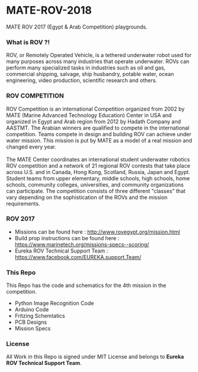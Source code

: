 # MATE-ROV-2018
MATE ROV 2017 (Egypt &amp; Arab Competition) playgrounds.

### What is ROV ?!
ROV, or Remotely Operated Vehicle, is a tethered underwater robot used for many purposes across many industries that operate underwater. ROVs can perform many specialized tasks in industries such as oil and gas, commercial shipping, salvage, ship husbandry, potable water, ocean engineering, video production, scientific research and others.

### ROV COMPETITION
ROV Competition is an international Competition organized from 2002 by MATE (Marine Advanced Technology Education) Center in USA and organized in Egypt and Arab region from 2012 by Hadath Company and AASTMT. The Arabian winners are qualified to compete in the international competition. Teams compete in design and building ROV can achieve under water mission. This mission is put by MATE as a model of a real mission and changed every year.<br/><br/>
The MATE Center coordinates an international student underwater robotics ROV competition and a network of 21 regional ROV contests that take place across U.S. and in Canada, Hong Kong, Scotland, Russia, Japan and Egypt. Student teams from upper elementary, middle schools, high schools, home schools, community colleges, universities, and community organizations can participate. The competition consists of three different "classes" that vary depending on the sophistication of the ROVs and the mission requirements.

### ROV 2017

- Missions can be found here : http://www.rovegypt.org/mission.html
- Build prop instructions can be found here : https://www.marinetech.org/missions-specs--scoring/
- Eureka ROV Technical Support Team : https://www.facebook.com/EUREKA.support.Team/

### This Repo 

This Repo has the code and schematics for the 4th mission in the competition.

- Python Image Recognition Code
- Arduino Code
- Fritzing Schemtatics
- PCB Designs
- Mission Specs

### License 

All Work in this Repo is signed under MIT License and belongs to **Eureka ROV Technical Support Team**.

